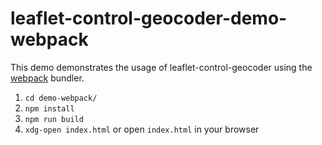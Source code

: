 # leaflet-control-geocoder-demo-webpack

This demo demonstrates the usage of leaflet-control-geocoder using the [webpack](https://webpack.js.org/) bundler.

1. `cd demo-webpack/`
2. `npm install`
3. `npm run build`
4. `xdg-open index.html` or open `index.html` in your browser
